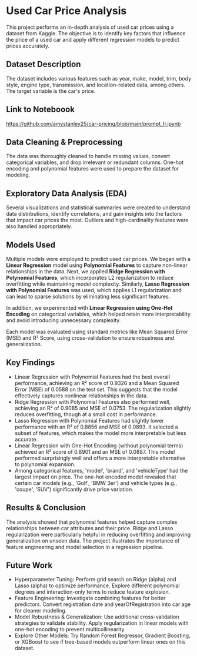 # Used Car Price Analysis

This project performs an in-depth analysis of used car prices using a dataset from Kaggle. The objective is to identify key factors that influence the price of a used car and apply different regression models to predict prices accurately. 

## Dataset Description

The dataset includes various features such as year, make, model, trim, body style, engine type, transmission, and location-related data, among others. The target variable is the car's price.


## Link to Noteboook
https://github.com/amystanley25/car-pricing/blob/main/prompt_II.ipynb

## Data Cleaning & Preprocessing

The data was thoroughly cleaned to handle missing values, convert categorical variables, and drop irrelevant or redundant columns. One-hot encoding and polynomial features were used to prepare the dataset for modeling.

## Exploratory Data Analysis (EDA)

Several visualizations and statistical summaries were created to understand data distributions, identify correlations, and gain insights into the factors that impact car prices the most. Outliers and high-cardinality features were also handled appropriately.

## Models Used

Multiple models were employed to predict used car prices. We began with a **Linear Regression** model using **Polynomial Features** to capture non-linear relationships in the data. Next, we applied **Ridge Regression with Polynomial Features**, which incorporates L2 regularization to reduce overfitting while maintaining model complexity. Similarly, **Lasso Regression with Polynomial Features** was used, which applies L1 regularization and can lead to sparse solutions by eliminating less significant features.

In addition, we experimented with **Linear Regression using One-Hot Encoding** on categorical variables, which helped retain more interpretability and avoid introducing unnecessary complexity.

Each model was evaluated using standard metrics like Mean Squared Error (MSE) and R² Score, using cross-validation to ensure robustness and generalization.

## Key Findings

- Linear Regression with Polynomial Features had the best overall performance, achieving an R² score of 0.9326 and a Mean Squared Error (MSE) of 0.0588 on the test set. This suggests that the model effectively captures nonlinear relationships in the data.
 - Ridge Regression with Polynomial Features also performed well, achieving an R² of 0.9085 and MSE of 0.0753. The regularization slightly reduces overfitting, though at a small cost in performance.
- Lasso Regression with Polynomial Features had slightly lower performance with an R² of 0.8856 and MSE of 0.0893. It selected a subset of features, which makes the model more interpretable but less accurate.
- Linear Regression with One-Hot Encoding (without polynomial terms) achieved an R² score of 0.8901 and an MSE of 0.0887. This model performed surprisingly well and offers a more interpretable alternative to polynomial expansion.
- Among categorical features, 'model', 'brand', and 'vehicleType' had the largest impact on price. The one-hot encoded model revealed that certain car models (e.g., 'Golf', 'BMW 3er') and vehicle types (e.g., 'coupe', 'SUV') significantly drive price variation.

## Results & Conclusion

The analysis showed that polynomial features helped capture complex relationships between car attributes and their price. Ridge and Lasso regularization were particularly helpful in reducing overfitting and improving generalization on unseen data. The project illustrates the importance of feature engineering and model selection in a regression pipeline.

## Future Work

- Hyperparameter Tuning:
Perform grid search on Ridge (alpha) and Lasso (alpha) to optimize performance.
Explore different polynomial degrees and interaction-only terms to reduce feature explosion.
- Feature Engineering:
Investigate combining features for better predictors.
Convert registration date and yearOfRegistration into car age for cleaner modeling.
- Model Robustness & Generalization:
Use additional cross-validation strategies to validate stability.
Apply regularization in linear models with one-hot encoding to prevent multicollinearity.
- Explore Other Models:
Try Random Forest Regressor, Gradient Boosting, or XGBoost to see if tree-based models outperform linear ones on this dataset.
